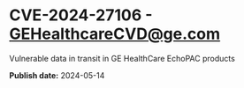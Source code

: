 # CVE-2024-27106 - GEHealthcareCVD@ge.com

Vulnerable data in transit in GE HealthCare EchoPAC products

**Publish date:** 2024-05-14
